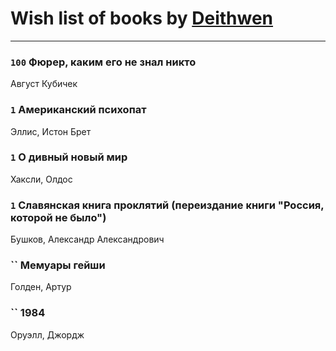 # Wish list of books by [Deithwen](http://vk.com/id403308167)
---

### `100` Фюрер, каким его не знал никто
Август Кубичек

### `1` Американский психопат
Эллис, Истон Брет

### `1` О дивный новый мир
Хаксли, Олдос

### `1` Славянская книга проклятий (переиздание книги "Россия, которой не было")
Бушков, Александр Александрович

### `` Мемуары гейши
Голден, Артур

### `` 1984
Оруэлл, Джордж

